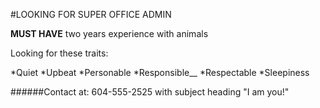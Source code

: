 #LOOKING FOR SUPER OFFICE ADMIN

**MUST HAVE** two years experience with animals

Looking for these traits:

*Quiet
*Upbeat
*Personable
*Responsible__
*Respectable
*Sleepiness


######Contact at: 604-555-2525 with subject heading "I am you!"
